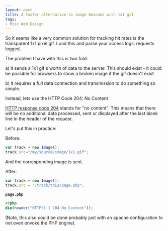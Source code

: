 ```yaml
---
layout: post
title: A faster alternative to image beacons with 1x1 gif
tags:
- Misc Web Design
---
```


So it seems like a very common solution for tracking hit rates is the transparent 1x1 pixel gif.  Load this and parse your access logs: requests logged.

The problem I have with this is two fold:

a) it sends a 1x1 gif's worth of data to the server.  This should exist - it could be possible for browsers to show a broken image if the gif doesn't exist

b) it requires a full data connection and transmission to do something so simple.

Instead, lets use the HTTP Code 204: No Content

[HTTP response code 204](http://www.w3.org/Protocols/rfc2616/rfc2616-sec10.html#sec10.2.5) stands for "no content".  This means that there will be no additional data processed, sent or displayed after the last blank line in the header of the request.

Let's put this in practice:

Before:

```javascript
var track = new Image();
track.src="/my/source/image/1x1.gif";
```

And the corresponding image is sent.

After:

```javascript
var track = new Image();
track.src = "/track/this/page.php";
```

**`page.php`**
```php
<?php
die(header("HTTP/1.1 204 No Content"));
```

(Note, this also could be done probably just with an apache configuration to not even envoke the PHP engine).
